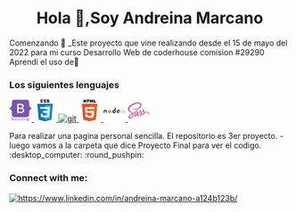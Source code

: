 <h1 align="center">Hola 👋,Soy Andreina Marcano</h1>
 Comenzando 🚀
_Este proyecto que vine realizando desde el 15 de mayo del 2022 para mi curso Desarrollo Web de coderhouse comision #29290
Aprendi el uso de🔽


<h3 align="left">Los siguientes lenguajes</h3>
<p align="left"> <a href="https://getbootstrap.com" target="_blank" rel="noreferrer"> <img src="https://raw.githubusercontent.com/devicons/devicon/master/icons/bootstrap/bootstrap-plain-wordmark.svg" alt="bootstrap" width="40" height="40"/> </a> <a href="https://www.w3schools.com/css/" target="_blank" rel="noreferrer"> <img src="https://raw.githubusercontent.com/devicons/devicon/master/icons/css3/css3-original-wordmark.svg" alt="css3" width="40" height="40"/> </a> <a href="https://git-scm.com/" target="_blank" rel="noreferrer"> <img src="https://www.vectorlogo.zone/logos/git-scm/git-scm-icon.svg" alt="git" width="40" height="40"/> </a> <a href="https://www.w3.org/html/" target="_blank" rel="noreferrer"> <img src="https://raw.githubusercontent.com/devicons/devicon/master/icons/html5/html5-original-wordmark.svg" alt="html5" width="40" height="40"/> </a> <a href="https://nodejs.org" target="_blank" rel="noreferrer"> <img src="https://raw.githubusercontent.com/devicons/devicon/master/icons/nodejs/nodejs-original-wordmark.svg" alt="nodejs" width="40" height="40"/> </a> <a href="https://sass-lang.com" target="_blank" rel="noreferrer"> <img src="https://raw.githubusercontent.com/devicons/devicon/master/icons/sass/sass-original.svg" alt="sass" width="40" height="40"/> </a> </p>
Para realizar una pagina personal sencilla.
El repositorio es 3er proyecto.
- luego vamos a la carpeta que dice Proyecto Final para ver el codigo. :desktop_computer: 	:round_pushpin:


<h3 align="left">Connect with me:</h3>
<p align="left">
<a href="https://linkedin.com/in/https://www.linkedin.com/in/andreina-marcano-a124b123b/" target="blank"><img align="center" src="https://raw.githubusercontent.com/rahuldkjain/github-profile-readme-generator/master/src/images/icons/Social/linked-in-alt.svg" alt="https://www.linkedin.com/in/andreina-marcano-a124b123b/" height="30" width="40" /></a>
</p>
